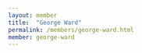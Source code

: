 ```yaml
---
layout: member
title:  "George Ward"
permalink: /members/george-ward.html
member: george-ward
---
```

